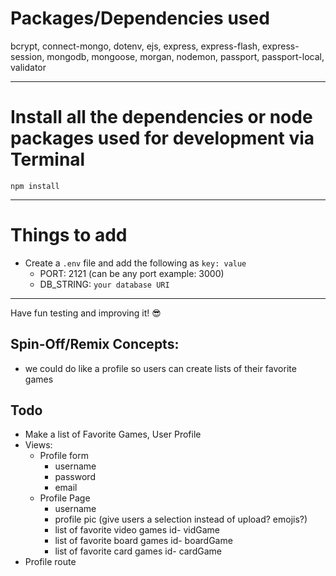 

# Packages/Dependencies used 

bcrypt, connect-mongo, dotenv, ejs, express, express-flash, express-session, mongodb, mongoose, morgan, nodemon, passport, passport-local, validator

---

# Install all the dependencies or node packages used for development via Terminal

`npm install` 

---

# Things to add

- Create a `.env` file and add the following as `key: value` 
  - PORT: 2121 (can be any port example: 3000) 
  - DB_STRING: `your database URI` 
 ---
 
 Have fun testing and improving it! 😎


 
 
## Spin-Off/Remix Concepts:
 
 - we could do like a profile so users can create lists of their favorite games
 
         
        

## Todo
 - Make a list of Favorite Games, User Profile
- Views:
  + Profile form
     - username
     - password
     - email
  + Profile Page
      - username
      - profile pic (give users a selection instead of upload? emojis?)
      - list of favorite video games id- vidGame
      - list of favorite board games id- boardGame
      - list of favorite card games id- cardGame
- Profile route
